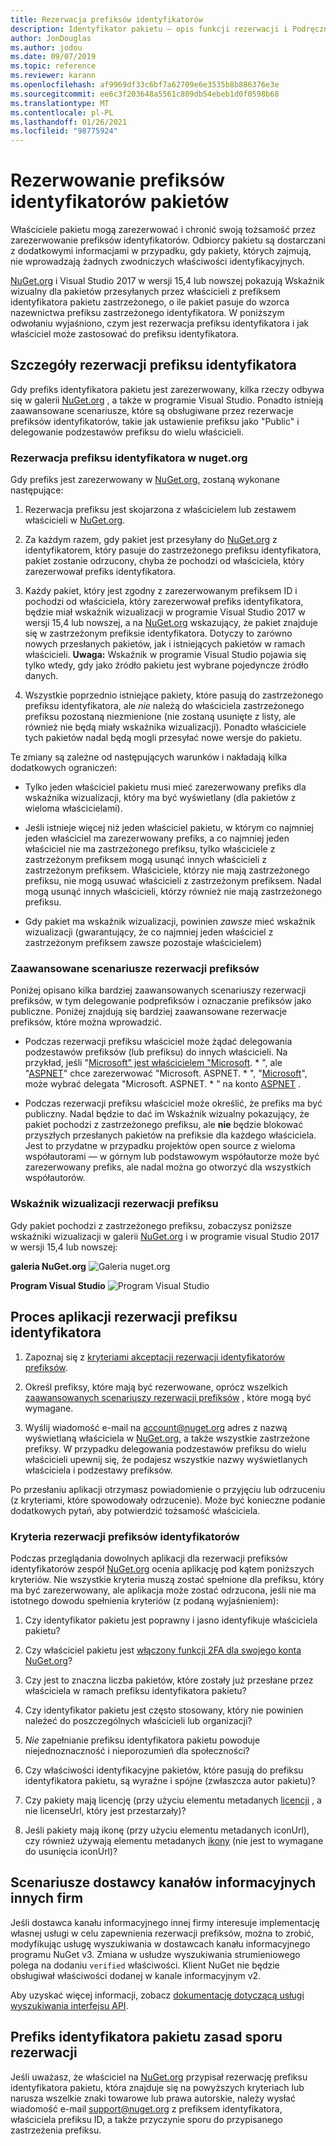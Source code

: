 ```yaml
---
title: Rezerwacja prefiksów identyfikatorów
description: Identyfikator pakietu — opis funkcji rezerwacji i Podręcznik autora.
author: JonDouglas
ms.author: jodou
ms.date: 09/07/2019
ms.topic: reference
ms.reviewer: karann
ms.openlocfilehash: af9969df33c6bf7a62709e6e3535b8b886376e3e
ms.sourcegitcommit: ee6c3f203648a5561c809db54ebeb1d0f0598b68
ms.translationtype: MT
ms.contentlocale: pl-PL
ms.lasthandoff: 01/26/2021
ms.locfileid: "98775924"
---
```

# <a name="package-id-prefix-reservation"></a>Rezerwowanie prefiksów identyfikatorów pakietów

Właściciele pakietu mogą zarezerwować i chronić swoją tożsamość przez zarezerwowanie prefiksów identyfikatorów. Odbiorcy pakietu są dostarczani z dodatkowymi informacjami w przypadku, gdy pakiety, których zajmują, nie wprowadzają żadnych zwodniczych właściwości identyfikacyjnych. 

[NuGet.org](https://www.nuget.org/) i Visual Studio 2017 w wersji 15,4 lub nowszej pokazują Wskaźnik wizualny dla pakietów przesyłanych przez właścicieli z prefiksem identyfikatora pakietu zastrzeżonego, o ile pakiet pasuje do wzorca nazewnictwa prefiksu zastrzeżonego identyfikatora. W poniższym odwołaniu wyjaśniono, czym jest rezerwacja prefiksu identyfikatora i jak właściciel może zastosować do prefiksu identyfikatora.

## <a name="id-prefix-reservation-details"></a>Szczegóły rezerwacji prefiksu identyfikatora

Gdy prefiks identyfikatora pakietu jest zarezerwowany, kilka rzeczy odbywa się w galerii [NuGet.org](https://www.nuget.org/) , a także w programie Visual Studio. Ponadto istnieją zaawansowane scenariusze, które są obsługiwane przez rezerwacje prefiksów identyfikatorów, takie jak ustawienie prefiksu jako "Public" i delegowanie podzestawów prefiksu do wielu właścicieli.

### <a name="id-prefix-reservation-on-nugetorg"></a>Rezerwacja prefiksu identyfikatora w nuget.org

Gdy prefiks jest zarezerwowany w [NuGet.org](https://www.nuget.org/), zostaną wykonane następujące:

1. Rezerwacja prefiksu jest skojarzona z właścicielem lub zestawem właścicieli w [NuGet.org](https://www.nuget.org/).

1. Za każdym razem, gdy pakiet jest przesyłany do [NuGet.org](https://www.nuget.org/) z identyfikatorem, który pasuje do zastrzeżonego prefiksu identyfikatora, pakiet zostanie odrzucony, chyba że pochodzi od właściciela, który zarezerwował prefiks identyfikatora.

1. Każdy pakiet, który jest zgodny z zarezerwowanym prefiksem ID i pochodzi od właściciela, który zarezerwował prefiks identyfikatora, będzie miał wskaźnik wizualizacji w programie Visual Studio 2017 w wersji 15,4 lub nowszej, a na [NuGet.org](https://www.nuget.org/) wskazujący, że pakiet znajduje się w zastrzeżonym prefiksie identyfikatora. Dotyczy to zarówno nowych przesłanych pakietów, jak i istniejących pakietów w ramach właścicieli. **Uwaga:** Wskaźnik w programie Visual Studio pojawia się tylko wtedy, gdy jako źródło pakietu jest wybrane pojedyncze źródło danych.

1. Wszystkie poprzednio istniejące pakiety, które pasują do zastrzeżonego prefiksu identyfikatora, ale *nie* należą do właściciela zastrzeżonego prefiksu pozostaną niezmienione (nie zostaną usunięte z listy, ale również nie będą miały wskaźnika wizualizacji). Ponadto właściciele tych pakietów nadal będą mogli przesyłać nowe wersje do pakietu.

Te zmiany są zależne od następujących warunków i nakładają kilka dodatkowych ograniczeń:

- Tylko jeden właściciel pakietu musi mieć zarezerwowany prefiks dla wskaźnika wizualizacji, który ma być wyświetlany (dla pakietów z wieloma właścicielami).

- Jeśli istnieje więcej niż jeden właściciel pakietu, w którym co najmniej jeden właściciel ma zarezerwowany prefiks, a co najmniej jeden właściciel nie ma zastrzeżonego prefiksu, tylko właściciele z zastrzeżonym prefiksem mogą usunąć innych właścicieli z zastrzeżonym prefiksem. Właściciele, którzy nie mają zastrzeżonego prefiksu, nie mogą usuwać właścicieli z zastrzeżonym prefiksem. Nadal mogą usunąć innych właścicieli, którzy również nie mają zastrzeżonego prefiksu.

- Gdy pakiet ma wskaźnik wizualizacji, powinien *zawsze* mieć wskaźnik wizualizacji (gwarantujący, że co najmniej jeden właściciel z zastrzeżonym prefiksem zawsze pozostaje właścicielem)

### <a name="advanced-prefix-reservation-scenarios"></a>Zaawansowane scenariusze rezerwacji prefiksów

Poniżej opisano kilka bardziej zaawansowanych scenariuszy rezerwacji prefiksów, w tym delegowanie podprefiksów i oznaczanie prefiksów jako publiczne. Poniżej znajdują się bardziej zaawansowane rezerwacje prefiksów, które można wprowadzić. 

- Podczas rezerwacji prefiksu właściciel może żądać delegowania podzestawów prefiksów (lub prefiksu) do innych właścicieli. Na przykład, jeśli "[Microsoft" jest właścicielem "Microsoft](https://www.nuget.org/profiles/microsoft). \* ", ale "[ASPNET](https://www.nuget.org/profiles/aspnet)" chce zarezerwować "Microsoft. ASPNET. \* ", "[Microsoft](https://www.nuget.org/profiles/microsoft)", może wybrać delegata "Microsoft. ASPNET. \* " na konto [ASPNET](https://www.nuget.org/profiles/aspnet) .

- Podczas rezerwacji prefiksu właściciel może określić, że prefiks ma być publiczny. Nadal będzie to dać im Wskaźnik wizualny pokazujący, że pakiet pochodzi z zastrzeżonego prefiksu, ale **nie** będzie blokować przyszłych przesłanych pakietów na prefiksie dla każdego właściciela. Jest to przydatne w przypadku projektów open source z wieloma współautorami — w górnym lub podstawowym współautorze może być zarezerwowany prefiks, ale nadal można go otworzyć dla wszystkich współautorów. 

### <a name="prefix-reservation-visual-indicator"></a>Wskaźnik wizualizacji rezerwacji prefiksu

Gdy pakiet pochodzi z zastrzeżonego prefiksu, zobaczysz poniższe wskaźniki wizualizacji w galerii [NuGet.org](https://www.nuget.org/) i w programie visual Studio 2017 w wersji 15,4 lub nowszej:

**galeria NuGet.org** 
 ![ Galeria nuget.org](media/nuget-gallery-reserved-prefix.png)

**Program Visual Studio** 
 ![ Program Visual Studio](media/visual-studio-reserved-prefix.png)

## <a name="id-prefix-reservation-application-process"></a>Proces aplikacji rezerwacji prefiksu identyfikatora

1. Zapoznaj się z [kryteriami akceptacji rezerwacji identyfikatorów prefiksów](#id-prefix-reservation-criteria).

2. Określ prefiksy, które mają być rezerwowane, oprócz wszelkich [zaawansowanych scenariuszy rezerwacji prefiksów](#advanced-prefix-reservation-scenarios) , które mogą być wymagane.

3. Wyślij wiadomość e-mail na [account@nuget.org](mailto:account@nuget.org) adres z nazwą wyświetlaną właściciela w [NuGet.org](https://www.nuget.org/), a także wszystkie zastrzeżone prefiksy. W przypadku delegowania podzestawów prefiksu do wielu właścicieli upewnij się, że podajesz wszystkie nazwy wyświetlanych właściciela i podzestawy prefiksów.

Po przesłaniu aplikacji otrzymasz powiadomienie o przyjęciu lub odrzuceniu (z kryteriami, które spowodowały odrzucenie). Może być konieczne podanie dodatkowych pytań, aby potwierdzić tożsamość właściciela.

### <a name="id-prefix-reservation-criteria"></a>Kryteria rezerwacji prefiksów identyfikatorów

Podczas przeglądania dowolnych aplikacji dla rezerwacji prefiksów identyfikatorów zespół [NuGet.org](https://www.nuget.org/) ocenia aplikację pod kątem poniższych kryteriów. Nie wszystkie kryteria muszą zostać spełnione dla prefiksu, który ma być zarezerwowany, ale aplikacja może zostać odrzucona, jeśli nie ma istotnego dowodu spełnienia kryteriów (z podaną wyjaśnieniem):

1. Czy identyfikator pakietu jest poprawny i jasno identyfikuje właściciela pakietu?

1. Czy właściciel pakietu jest [włączony funkcji 2FA dla swojego konta NuGet.org](individual-accounts.md#enable-two-factor-authentication-2fa)?

1. Czy jest to znaczna liczba pakietów, które zostały już przesłane przez właściciela w ramach prefiksu identyfikatora pakietu?

1. Czy identyfikator pakietu jest często stosowany, który nie powinien należeć do poszczególnych właścicieli lub organizacji?

1. *Nie* zapełnianie prefiksu identyfikatora pakietu powoduje niejednoznaczność i nieporozumień dla społeczności?

1. Czy właściwości identyfikacyjne pakietów, które pasują do prefiksu identyfikatora pakietu, są wyraźne i spójne (zwłaszcza autor pakietu)?

1. Czy pakiety mają licencję (przy użyciu elementu metadanych [licencji](../reference/nuspec.md#license) , a nie licenseUrl, który jest przestarzały)?

1. Jeśli pakiety mają ikonę (przy użyciu elementu metadanych iconUrl), czy również używają elementu metadanych [ikony](../reference/nuspec.md#icon) (nie jest to wymagane do usunięcia iconUrl)?

## <a name="third-party-feed-provider-scenarios"></a>Scenariusze dostawcy kanałów informacyjnych innych firm

Jeśli dostawca kanału informacyjnego innej firmy interesuje implementację własnej usługi w celu zapewnienia rezerwacji prefiksów, można to zrobić, modyfikując usługę wyszukiwania w dostawcach kanału informacyjnego programu NuGet v3. Zmiana w usłudze wyszukiwania strumieniowego polega na dodaniu `verified` właściwości. Klient NuGet nie będzie obsługiwał właściwości dodanej w kanale informacyjnym v2.

Aby uzyskać więcej informacji, zobacz [dokumentację dotyczącą usługi wyszukiwania interfejsu API](../api/search-query-service-resource.md).

## <a name="package-id-prefix-reservation-dispute-policy"></a>Prefiks identyfikatora pakietu zasad sporu rezerwacji
Jeśli uważasz, że właściciel na [NuGet.org](https://www.nuget.org) przypisał rezerwację prefiksu identyfikatora pakietu, która znajduje się na powyższych kryteriach lub narusza wszelkie znaki towarowe lub prawa autorskie, należy wysłać wiadomość e-mail [support@nuget.org](mailto:support@nuget.org) z prefiksem identyfikatora, właściciela prefiksu ID, a także przyczynie sporu do przypisanego zastrzeżenia prefiksu.

